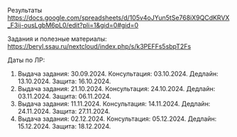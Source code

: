 
Результаты
https://docs.google.com/spreadsheets/d/105v4oJYun5tSe768iX9QCdKRVX_F3ij-ousLgbM6pL0/edit?pli=1&gid=0#gid=0


Задания и полезные материалы:
https://beryl.ssau.ru/nextcloud/index.php/s/k3PEFFs5sbpT2Fs

Даты по ЛР:
1. Выдача задания: 30.09.2024. Консультация: 03.10.2024. Дедлайн: 13.10.2024. Защита: 16.10.2024.
2. Выдача задания: 21.10.2024. Консультация: 24.10.2024. Дедлайн: 03.11.2024. Защита: 06.11.2024. 
3. Выдача задания: 11.11.2024. Консультация: 14.11.2024. Дедлайн: 24.11.2024. Защита: 27.11.2024. 
4. Выдача задания: 02.12.2024. Консультация: 05.12.2024. Дедлайн: 15.12.2024. Защита: 18.12.2024.